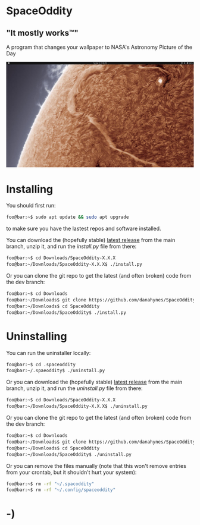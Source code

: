 <!----------------------------------------------------------------------------->
<!-- Filename: README.md                                       /          \  -->
<!-- Project : SpaceOddity                                    |     ()     | -->
<!-- Date    : 09/13/2022                                     |            | -->
<!-- Author  : Dana Hynes                                     |   \____/   | -->
<!-- License : WTFPLv2                                         \          /  -->
<!----------------------------------------------------------------------------->

# SpaceOddity
## "It mostly works™"

A program that changes your wallpaper to NASA's Astronomy Picture of the 
Day

![](readme_screenshot.jpg)

# Installing

You should first run:

```bash
foo@bar:~$ sudo apt update && sudo apt upgrade
```

to make sure you have the lastest repos and software installed.

You can download the (hopefully stable)
[latest release](http://github.com/danahynes/SpaceOddity/releases/latest) from 
the main branch, unzip it, and run the *install.py* file from there:

```bash
foo@bar:~$ cd Downloads/SpaceOddity-X.X.X
foo@bar:~/Downloads/SpaceOddity-X.X.X$ ./install.py
```

Or you can clone the git repo to get the latest (and often broken) code
from the dev branch:

```bash
foo@bar:~$ cd Downloads
foo@bar:~/Downloads$ git clone https://github.com/danahynes/SpaceOddity
foo@bar:~/Downloads$ cd SpaceOddity
foo@bar:~/Downloads/SpaceOddity$ ./install.py
```

# Uninstalling

You can run the uninstaller locally:

```bash
foo@bar:~$ cd .spaceoddity
foo@bar:~/.spaeoddity$ ./uninstall.py
```

Or you can download the (hopefully stable)
[latest release](http://github.com/danahynes/SpaceOddity/releases/latest) from 
the main branch, unzip it, and run the *uninstall.py* file from there:

```bash
foo@bar:~$ cd Downloads/SpaceOddity-X.X.X
foo@bar:~/Downloads/SpaceOddity-X.X.X$ ./uninstall.py
```

Or you can clone the git repo to get the latest (and often broken) code
from the dev branch:

```bash
foo@bar:~$ cd Downloads
foo@bar:~/Downloads$ git clone https://github.com/danahynes/SpaceOddity
foo@bar:~/Downloads$ cd SpaceOddity
foo@bar:~/Downloads/SpaceOddity$ ./uninstall.py
```

Or you can remove the files manually (note that this won't remove entries 
from your crontab, but it shouldn't hurt your system):

``` bash
foo@bar:~$ rm -rf "~/.spacoddity"
foo@bar:~$ rm -rf "~/.config/spaceoddity"
```

# -)

